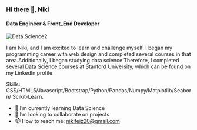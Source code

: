 ### Hi there 👋, Niki
#### Data Engineer & Front_End Developer
![Data Science2](https://github.com/NikifZ/NikifZ/assets/114306869/5d179f02-32b1-48be-af65-5df5b75d850d)

I am Niki, and I am excited to learn and challenge myself. I began my programming career with web design and completed several courses in that area.Additionally, I began studying data science.Therefore, I completed several Data Science courses at Stanford University, which can be found on my LinkedIn profile


Skills: CSS/HTML5/Javascript/Bootstrap/Python/Pandas/Numpy/Matplotlib/Seaborn/ Scikit-Learn.

- 🌱 I’m currently learning Data Science 
- 👯 I’m looking to collaborate on projects 
- 📫 How to reach me: nikifeiz20@gmail.com 



















